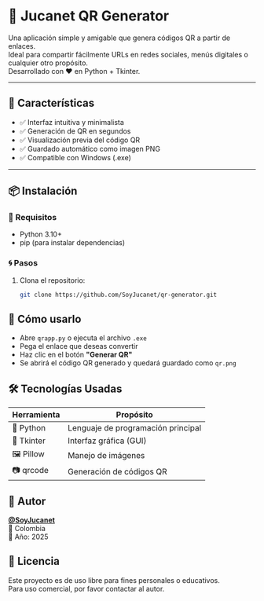 # 🎯 Jucanet QR Generator

Una aplicación simple y amigable que genera códigos QR a partir de enlaces.  
Ideal para compartir fácilmente URLs en redes sociales, menús digitales o cualquier otro propósito.  
Desarrollado con ❤️ en Python + Tkinter.

---

## 🚀 Características

- ✅ Interfaz intuitiva y minimalista  
- ✅ Generación de QR en segundos  
- ✅ Visualización previa del código QR  
- ✅ Guardado automático como imagen PNG  
- ✅ Compatible con Windows (.exe)

---

## 📦 Instalación

### 🔧 Requisitos

- Python 3.10+
- pip (para instalar dependencias)

### 🌀 Pasos

1. Clona el repositorio:
   ```bash
   git clone https://github.com/SoyJucanet/qr-generator.git

## 🧪 Cómo usarlo

- Abre `qrapp.py` o ejecuta el archivo `.exe`
- Pega el enlace que deseas convertir
- Haz clic en el botón **"Generar QR"**
- Se abrirá el código QR generado y quedará guardado como `qr.png`

## 🛠️ Tecnologías Usadas

| Herramienta | Propósito |
|-------------|-----------|
| 🐍 Python   | Lenguaje de programación principal |
| 🧱 Tkinter  | Interfaz gráfica (GUI) |
| 🖼 Pillow   | Manejo de imágenes |
| 📷 qrcode  | Generación de códigos QR |

## 👤 Autor

**[@SoyJucanet](https://github.com/SoyJucanet)**  
📍 Colombia  
📅 Año: 2025

## 📜 Licencia

Este proyecto es de uso libre para fines personales o educativos.  
Para uso comercial, por favor contactar al autor.

